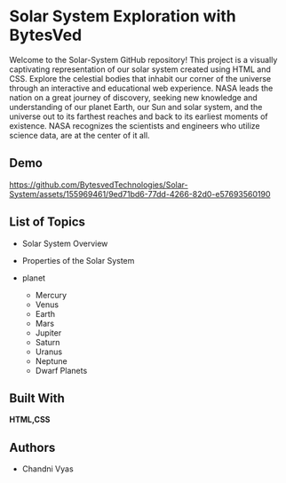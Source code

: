 
# Solar System Exploration with BytesVed

Welcome to the Solar-System GitHub repository! This project is a visually captivating representation of our solar system created using HTML and CSS. Explore the celestial bodies that inhabit our corner of the universe through an interactive and educational web experience.
NASA leads the nation on a great journey of discovery, seeking new knowledge and understanding of our planet Earth, our Sun and solar system, and the universe out to its farthest reaches and back to its earliest moments of existence. NASA recognizes the scientists and engineers who utilize science data, are at the center of it all.




## Demo


https://github.com/BytesvedTechnologies/Solar-System/assets/155969461/9ed71bd6-77dd-4266-82d0-e57693560190



## List of Topics
- Solar System Overview 

- Properties of the Solar System

- planet
    + Mercury 
    + Venus
    + Earth
    + Mars
    + Jupiter
    + Saturn
    + Uranus 
    + Neptune
    + Dwarf Planets

## Built With

**HTML,CSS**


## Authors

- Chandni Vyas

